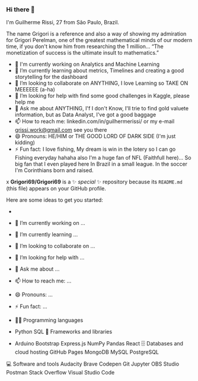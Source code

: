 ### Hi there 👋
I'm Guilherme Rissi, 27 from São Paulo, Brazil.

The name Grigori is a reference and also a way of showing my admiration for Grigori Perelman, one of the greatest mathematical minds of our modern time, if you don't know him from researching the 1 million...
“The monetization of success is the ultimate insult to mathematics.”
- 🔭 I'm currently working on Analytics and Machine Learning
- 🌱 I’m currently learning about metrics, Timelines and creating a good storytelling for the dashboard
- 👯 I’m looking to collaborate on ANYTHING, I love Learning so TAKE ON MEEEEEE (a-ha)
-  🤔 I’m looking for help with find some good challenges in Kaggle, please help me
- 💬 Ask me about ANYTHING, I'f I don't Know, I'll trie to find gold valuete information, but as Data Analyst, I've got a good baggage
- 📫 How to reach me: linkedin.com/in/guilhermerissi/ or my e-mail grissi.work@gmail.com see you there
 - 😄 Pronouns: HE/HIM or THE GOOD LORD OF DARK SIDE (I'm just kidding)
- ⚡ Fun fact: I love fishing, My dream is win in the lotery so I can go Fishing everyday hahaha also I'm a huge fan of NFL (Faithfull here)... So big fan that I even played here In Brazil in a small league. In the soccer I'm Corinthians born and raised.

x
**Grigori69/Grigori69** is a ✨ _special_ ✨ repository because its `README.md` (this file) appears on your GitHub profile.

Here are some ideas to get you started:


- 
- 🔭 I’m currently working on ...
- 🌱 I’m currently learning ...
- 👯 I’m looking to collaborate on ...
- 🤔 I’m looking for help with ...
- 💬 Ask me about ...
- 📫 How to reach me: ...
- 😄 Pronouns: ...
- ⚡ Fun fact: ...

- 👨‍💻 Programming languages
- Python SQL
🧰 Frameworks and libraries
- Arduino Bootstrap Express.js NumPy Pandas React
🗄️ Databases and cloud hosting
GitHub Pages  MongoDB MySQL PostgreSQL 

💻 Software and tools
Audacity Brave Codepen Git Jupyter OBS Studio Postman Stack Overflow Visual Studio Code
<!--
-->
